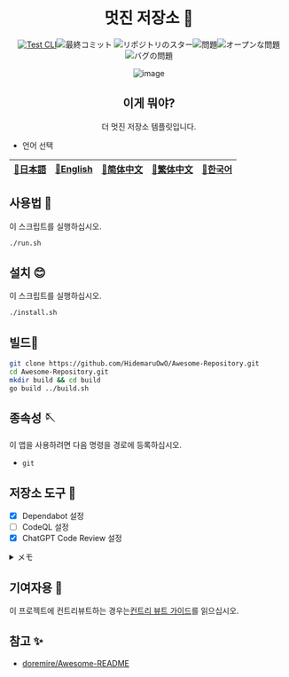 <div align="center">

# 멋진 저장소 🎨

<!-- s;HidemaruOwO/Awesome-Repository;User/Repository;g -->

[![Test CLI](https://github.com/HidemaruOwO/Awesome-Repository/actions/workflows/test.yml/badge.svg)](https://github.com/HidemaruOwO/Awesome-Repository/actions/workflows/test.yml)![最終コミット](https://img.shields.io/github/last-commit/HidemaruOwO/Awesome-Repository?style=flat-square)
![リポジトリのスター](https://img.shields.io/github/stars/HidemaruOwO/Awesome-Repository?style=flat-square)![問題](https://img.shields.io/github/issues/HidemaruOwO/Awesome-Repository?style=flat-square)![オープンな問題](https://img.shields.io/github/issues-raw/HidemaruOwO/Awesome-Repository?style=flat-square)![バグの問題](https://img.shields.io/github/issues/HidemaruOwO/Awesome-Repository/bug?style=flat-square)

![image](https://github.com/HidemaruOwO/Awesome-Repository/assets/82384920/bf4ccddf-3eae-4fae-97f4-d2b59bec919f)

## 이게 뭐야?

더 멋진 저장소 템플릿입니다.

</div>

-   언어 선택

<table>
  <thead>
    <tr>
      <th style="text-align:center"><a href="README.md">🎌日本語</a></th>
      <th style="text-align:center"><a href="README.en.md">🤡English</a></th>
      <th style="text-align:center"><a href="README.zh-CN.md">🐉简体中文</a></th>
      <th style="text-align:center"><a href="README.zh-TW.md">🍜繁体中文</a></th>
      <th style="text-align:center"><a href="README.ko.md">🌸한국어</a></th>
    </tr>
  </thead>
</table>

## 사용법 💨

이 스크립트를 실행하십시오.

```bash
./run.sh
```

## 설치 😊

이 스크립트를 실행하십시오.

```bash
./install.sh
```

## 빌드🔨

```bash
git clone https://github.com/HidemaruOwO/Awesome-Repository.git
cd Awesome-Repository.git
mkdir build && cd build
go build ../build.sh
```

## 종속성 🪡

이 앱을 사용하려면 다음 명령을 경로에 등록하십시오.

-   `git`

## 저장소 도구 🔧

-   [x] Dependabot 설정
-   [ ] CodeQL 설정
-   [x] ChatGPT Code Review 설정

<details>
<summary>メモ</summary>

-   Dependabot 설정
    -   `.github/dependabot.yml`의`package-ecosystem`에 값 설정(예: npm,yarn,pip)
-   CodeQL 설정
    -   <https://dev.classmethod.jp/articles/github-code-scanning/>
    -   [대응 언어](https://codeql.github.com/docs/codeql-overview/supported-languages-and-frameworks/)
-   GPT PR 설정
    -   리포지토리`Secret Value`에`OPENAI_API_KEY`설정
    -   <https://github.com/anc95/ChatGPT-CodeReview/blob/main/README.ja.md>

</details>

## 기여자용 🤝

이 프로젝트에 컨트리뷰트하는 경우는[컨트리 뷰트 가이드](docs/README.md)를 읽으십시오.

## 참고 ✨

-   [doremire/Awesome-README](https://github.com/doremire/Awesome-README)
